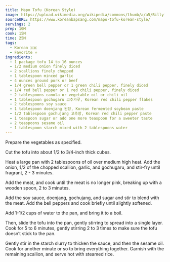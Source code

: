 ```yaml
---
title: Mapo Tofu (Korean Style)
image: https://upload.wikimedia.org/wikipedia/commons/thumb/a/a5/Billyfoodmabodofu3.jpg/1280px-Billyfoodmabodofu3.jpg
sourceURL: https://www.koreanbapsang.com/mapo-tofu-korean-style/
servings: 2
prep: 10M
cook: 15M
time: 25M
tags:
  - Korean 🇰🇷
  - Favorite ⭐
ingredients:
  - 1 package tofu 14 to 16 ounces
  - 1/2 medium onion finely diced
  - 2 scallions finely chopped
  - 1 tablespoon minced garlic
  - 4 ounces ground pork or beef
  - 1/4 green bell pepper or 1 green chili pepper, finely diced
  - 1/4 red bell pepper or 1 red chili pepper, finely diced
  - 2 tablespoons canola or vegetable oil or chili oil
  - 1 tablespoon gochugaru 고추가루, Korean red chili pepper flakes
  - 2 tablespoons soy sauce
  - 1 tablespoon doenjang 된장, Korean fermented soybean paste
  - 1/2 tablespoon gochujang 고추장, Korean red chili pepper paste
  - 1 teaspoon sugar or add one more teaspoon for a sweeter taste
  - 2 teaspoons sesame oil
  - 1 tablespoon starch mixed with 2 tablespoons water
---
```


Prepare the vegetables as specified.

Cut the tofu into about 1/2 to 3/4-inch thick cubes.

Heat a large pan with 2 tablespoons of oil over medium high heat. Add the onion, 1/2 of the chopped scallion, garlic, and gochugaru, and stir-fry until fragrant, 2 - 3 minutes.

Add the meat, and cook until the meat is no longer pink, breaking up with a wooden spoon, 2 to 3 minutes.

Add the soy sauce, doenjang, gochujang, and sugar and stir to blend with the meat. Add the bell peppers and cook briefly until slightly softened.

Add 1-1/2 cups of water to the pan, and bring it to a boil.

Then, slide the tofu into the pan, gently stirring to spread into a single layer. Cook for 5 to 6 minutes, gently stirring 2 to 3 times to make sure the tofu doesn’t stick to the pan.

Gently stir in the starch slurry to thicken the sauce, and then the sesame oil. Cook for another minute or so to bring everything together. Garnish with the remaining scallion, and serve hot with steamed rice.